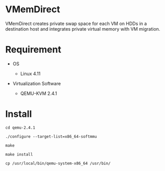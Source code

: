 # VMemDirect

VMemDirect creates private swap space for each VM on HDDs in a destination host and integrates private virtual memory
with VM migration. 

# Requirement
- OS
  - Linux 4.11

- Virtualization Software
  - QEMU-KVM 2.4.1

# Install
`cd qemu-2.4.1`

`./configure --target-list=x86_64-softmmu`

`make`

`make install`

`cp /usr/local/bin/qemu-system-x86_64 /usr/bin/`
